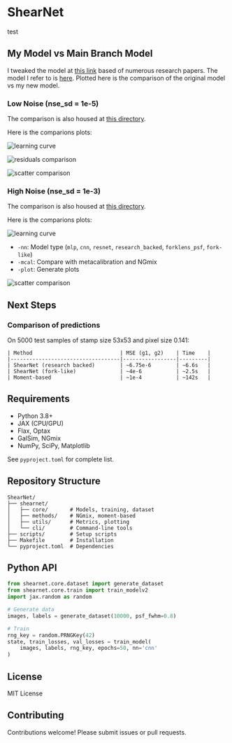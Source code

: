 # ShearNet

test

## My Model vs Main Branch Model 

I tweaked the model at [this link](https://github.com/s-Sayan/ShearNet/blob/main/shearnet/core/models.py#L43) based of numerous research papers. The model I refer to is [here](./shearnet/core/models.py#L323). Plotted here is the comparison of the original model vs my new model.

### Low Noise (nse_sd = 1e-5)

The comparison is also housed at [this directory](./notebooks/research_vs_control_low_noise/).

Here is the comparions plots:

![learning curve](./notebooks/research_vs_control_low_noise/learning_curves_comparison_20250702_172032.png)

![residuals comparison](./notebooks/research_vs_control_low_noise/residuals_comparison_20250702_172126.png)

![scatter comparison](./notebooks/research_vs_control_low_noise/prediction_comparison_20250702_172119.png)

### High Noise (nse_sd = 1e-3)

The comparison is also housed at [this directory](./notebooks/research_vs_control_high_noise/).

Here is the comparions plots:

![learning curve](./notebooks/research_vs_control_high_noise/learning_curves_comparison_20250702_191955.png)

- `-nn`: Model type (`mlp`, `cnn`, `resnet`, `research_backed`, `forklens_psf`, `fork-like`)
- `-mcal`: Compare with metacalibration and NGmix
- `-plot`: Generate plots

![scatter comparison](./notebooks/research_vs_control_high_noise/residuals_comparison_20250702_192253.png)

## Next Steps

### Comparison of predictions
On 5000 test samples of stamp size 53x53 and pixel size 0.141:
```
| Method                            | MSE (g1, g2)    | Time    |
|-----------------------------------|-----------------|---------|
| ShearNet (research backed)        | ~6.75e-6        | ~6.6s   |
| ShearNet (fork-like)              | ~4e-6           | ~2.5s   |
| Moment-based                      | ~1e-4           | ~142s   |
```

## Requirements

- Python 3.8+
- JAX (CPU/GPU)
- Flax, Optax
- GalSim, NGmix
- NumPy, SciPy, Matplotlib

See `pyproject.toml` for complete list.

## Repository Structure

```
ShearNet/
├── shearnet/
│   ├── core/       # Models, training, dataset
│   ├── methods/    # NGmix, moment-based
│   ├── utils/      # Metrics, plotting
│   └── cli/        # Command-line tools
├── scripts/        # Setup scripts
├── Makefile        # Installation
└── pyproject.toml  # Dependencies

```

## Python API

```python
from shearnet.core.dataset import generate_dataset
from shearnet.core.train import train_modelv2
import jax.random as random

# Generate data
images, labels = generate_dataset(10000, psf_fwhm=0.8)

# Train
rng_key = random.PRNGKey(42)
state, train_losses, val_losses = train_model(
    images, labels, rng_key, epochs=50, nn='cnn'
)
```

## License

MIT License

## Contributing

Contributions welcome! Please submit issues or pull requests.
